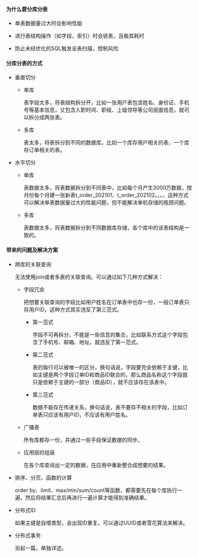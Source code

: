 #### 为什么要分库分表

- 单表数据量过大时会影响性能

- 进行表结构操作（如字段，索引）时会锁表，且极其耗时

- 防止未经优化的SQL触发全表扫描，控制风险

#### 分库分表的方式

- 垂直切分

  - 单库

    表字段太多，将表结构拆分开，比如一张用户表包含姓名、身份证、手机号等基本信息，又包含入职时间、职级、上级领导等公司层面信息，就可以拆分成两张表。

  - 多库

    表太多，将表拆分到不同的数据库，比如一个库存用户相关的表，一个库存订单相关的表。

- 水平切分

  - 单库

    表数据太多，将表数据拆分到不同表中，比如每个月产生3000万数据，按月份每个月建一张新表t_order_202101、t_order_202102。。。，这种方式可以解决单表数据量过大的性能问题，但不能解决单机存储的瓶颈问题。

  - 多库

    表数据太多，将表数据拆分到不同数据库存储，各个库中的该表结构是一致的。

#### 带来的问题及解决方案

- 跨库的关联查询

  无法使用join或者多表的关联查询。可以通过如下几种方式解决：

  - 字段冗余

    把想要关联查询的字段比如用户姓名在订单表中也存一份，一般订单表只存用户ID，这种方式其实违反了第三范式。

    - 第一范式

      字段不可再拆分，不能是一些信息的集合，比如联系方式这个字段包含了手机号、邮箱、地址，就违反了第一范式。

    - 第二范式

      表的每行可以被唯一的区分，换句话说，字段要完全依赖于主键，比如主键是两个字段订单ID和商品ID联合的，那么商品名称这个字段就只是依赖于主键的一部分（商品ID），就不应该存在该表中。

    - 第三范式

      数据不能存在传递关系，换句话说，表不要存不相关的字段，比如订单表只应该有用户ID，不应该有用户姓名。

  - 广播表

    所有库都存一份，并通过一些手段保证数据的同步。

  - 应用层的组装

    在各个库查询出一定的数据，在应用中重新整合成想要的结果。

- 排序、分页、函数的计算

  order by、limit、max/min/sum/count等函数，都需要先在每个库执行一遍，然后将结果汇总后再进行一遍计算才能得到准确结果。

- 分布式ID

  如果主键是自增类型，会出现ID重复。可以通过UUID或者雪花算法来解决。

- 分布式事务

  另起一篇，单独详述。
